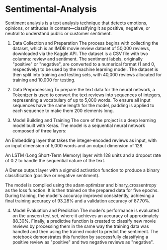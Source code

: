 # Sentimental-Analysis
 Sentiment analysis is a text analysis technique that detects emotions, opinions, or attitudes in content—classifying it as positive, negative, or neutral to understand public or customer sentiment.

 1. Data Collection and Preparation
The process begins with collecting the dataset, which is an IMDB movie review dataset of 50,000 reviews, downloaded via the Kaggle API. The dataset is a CSV file with two columns: review and sentiment. The sentiment labels, originally "positive" or "negative", are converted to a numerical format (1 and 0, respectively) to be used by the machine learning model. The dataset is then split into training and testing sets, with 40,000 reviews allocated for training and 10,000 for testing.

2. Data Preprocessing
To prepare the text data for the neural network, a Tokenizer is used to convert the text reviews into sequences of integers, representing a vocabulary of up to 5,000 words. To ensure all input sequences have the same length for the model, padding is applied to each sequence to make them 200 elements long.

3. Model Building and Training
The core of the project is a deep learning model built with Keras. The model is a sequential neural network composed of three layers:

An Embedding layer that takes the integer-encoded reviews as input, with an input dimension of 5,000 words and an output dimension of 128.

An LSTM (Long Short-Term Memory) layer with 128 units and a dropout rate of 0.2 to handle the sequential nature of the text.

A Dense output layer with a sigmoid activation function to produce a binary classification (positive or negative sentiment).

The model is compiled using the adam optimizer and binary_crossentropy as the loss function. It is then trained on the prepared data for five epochs. During training, the model's accuracy improved consistently, achieving a final training accuracy of 93.28% and a validation accuracy of 87.70%.

4. Model Evaluation and Prediction
The model's performance is evaluated on the unseen test set, where it achieves an accuracy of approximately 88.30%. Finally, a predictive function is created to classify new movie reviews by processing them in the same way the training data was handled and then using the trained model to predict the sentiment. The notebook demonstrates this function by successfully classifying a positive review as "positive" and two negative reviews as "negative".
